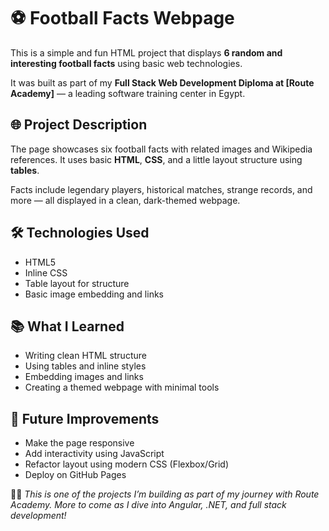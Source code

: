 # ⚽ Football Facts Webpage

This is a simple and fun HTML project that displays **6 random and interesting football facts** using basic web technologies.

It was built as part of my **Full Stack Web Development Diploma at [Route Academy]** — a leading software training center in Egypt.

## 🌐 Project Description

The page showcases six football facts with related images and Wikipedia references. It uses basic **HTML**, **CSS**, and a little layout structure using **tables**.

Facts include legendary players, historical matches, strange records, and more — all displayed in a clean, dark-themed webpage.

## 🛠️ Technologies Used

- HTML5  
- Inline CSS  
- Table layout for structure  
- Basic image embedding and links


## 📚 What I Learned

- Writing clean HTML structure  
- Using tables and inline styles  
- Embedding images and links  
- Creating a themed webpage with minimal tools

## 🚀 Future Improvements

- Make the page responsive  
- Add interactivity using JavaScript  
- Refactor layout using modern CSS (Flexbox/Grid)  
- Deploy on GitHub Pages

🧑‍💻 *This is one of the projects I’m building as part of my journey with Route Academy. More to come as I dive into Angular, .NET, and full stack development!*
